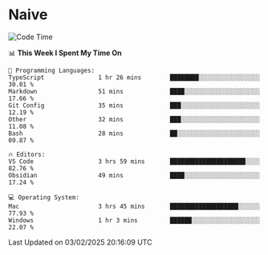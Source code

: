 # Naive
<!-- ## 日拱一卒，功不唐捐 -->
<!-- [![GitHub Streak](https://streak-stats.demolab.com/?user=XiaoXKKK)](https://git.io/streak-stats) -->
<!--START_SECTION:waka-->
![Code Time](http://img.shields.io/badge/Code%20Time-236%20hrs%2031%20mins-blue)

📊 **This Week I Spent My Time On** 

```text
💬 Programming Languages: 
TypeScript               1 hr 26 mins        ████████░░░░░░░░░░░░░░░░░   30.01 % 
Markdown                 51 mins             ████░░░░░░░░░░░░░░░░░░░░░   17.66 % 
Git Config               35 mins             ███░░░░░░░░░░░░░░░░░░░░░░   12.19 % 
Other                    32 mins             ███░░░░░░░░░░░░░░░░░░░░░░   11.08 % 
Bash                     28 mins             ██░░░░░░░░░░░░░░░░░░░░░░░   09.87 % 

🔥 Editors: 
VS Code                  3 hrs 59 mins       █████████████████████░░░░   82.76 % 
Obsidian                 49 mins             ████░░░░░░░░░░░░░░░░░░░░░   17.24 % 

💻 Operating System: 
Mac                      3 hrs 45 mins       ███████████████████░░░░░░   77.93 % 
Windows                  1 hr 3 mins         ██████░░░░░░░░░░░░░░░░░░░   22.07 % 
```


 Last Updated on 03/02/2025 20:16:09 UTC
<!--END_SECTION:waka-->
